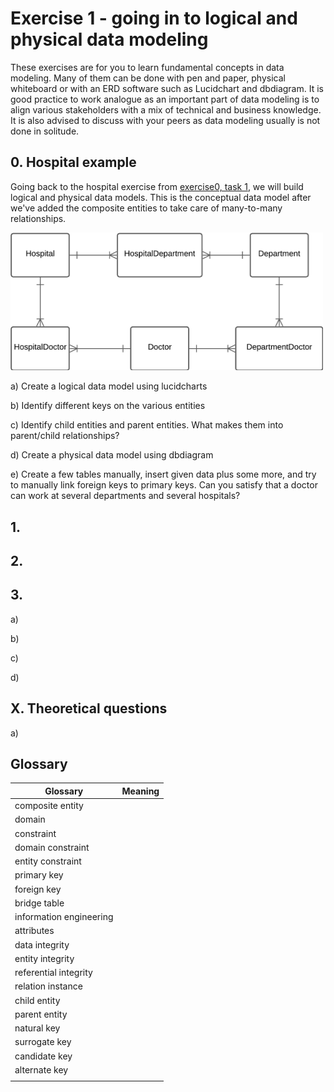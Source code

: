 # Exercise 1 - going in to logical and physical data modeling

These exercises are for you to learn fundamental concepts in data modeling. Many of them can be done with pen and paper, physical whiteboard or with an ERD software such as Lucidchart and dbdiagram. It is good practice to work analogue as an important part of data modeling is to align various stakeholders with a mix of technical and business knowledge. It is also advised to discuss with your peers as data modeling usually is not done in solitude.

## 0. Hospital example

Going back to the hospital exercise from [exercise0, task 1](https://github.com/AIgineerAB/data_modeling_course/blob/main/exercises/exercise0.md), we will build logical and physical data models. This is the conceptual data model after we've added the composite entities to take care of many-to-many relationships.

<img src="https://github.com/kokchun/assets/blob/main/data_modeling/conceptual_hospital.png?raw=true" alt="hospital conceptual" width="500">

a) Create a logical data model using lucidcharts 

b) Identify different keys on the various entities

c) Identify child entities and parent entities. What makes them into parent/child relationships?

d) Create a physical data model using dbdiagram

e) Create a few tables manually, insert given data plus some more, and try to manually link foreign keys to primary keys. Can you satisfy that a doctor can work at several departments and several hospitals? 

## 1. 

## 2.

## 3.

<!-- <a href="https://youtu.be/CCqQF7LZVqI" target="_blank">
  <img src="https://github.com/kokchun/assets/blob/main/data_modeling/car_rental.png?raw=true" alt="course structure" width="500">
</a> -->

a)

b)

c)

d)

## X. Theoretical questions

a)

## Glossary

| Glossary                | Meaning |
| ----------------------- | ------- |
| composite entity        |         |
| domain                  |         |
| constraint              |         |
| domain constraint       |         |
| entity constraint       |         |
| primary key             |         |
| foreign key             |         |
| bridge table            |         |
| information engineering |         |
| attributes              |         |
| data integrity          |         |
| entity integrity        |         |
| referential integrity   |         |
| relation instance       |         |
| child entity            |         |
| parent entity           |         |
| natural key             |         |
| surrogate key           |         |
| candidate key           |         |
| alternate key           |         |
|                         |         |
